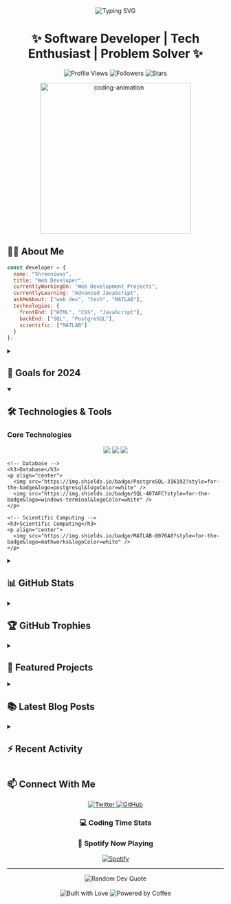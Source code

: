 <div align="center">
  <img src="https://readme-typing-svg.herokuapp.com?font=Fira+Code&weight=600&size=28&duration=3000&pause=1000&color=2F81F7&center=true&vCenter=true&random=false&width=500&lines=Hello%2C+I'm+Shreeniwas;Welcome+to+my+GitHub!;Web+Developer;Tech+Enthusiast" alt="Typing SVG" />
</div>

<h1 align="center">✨ Software Developer | Tech Enthusiast | Problem Solver ✨</h1>

<p align="center">
  <img src="https://komarev.com/ghpvc/?username=YOUR_USERNAME&label=Profile%20views&color=0e75b6&style=flat" alt="Profile Views" />
  <img src="https://img.shields.io/github/followers/YOUR_USERNAME?label=Followers&style=social" alt="Followers" />
  <img src="https://img.shields.io/github/stars/YOUR_USERNAME?label=Stars&style=social" alt="Stars" />
</p>

<div align="center">
  <img src="https://media.giphy.com/media/hpXdHPfFI5wTABdDx9/giphy.gif" width="350" alt="coding-animation" />
</div>

## 👨‍💻 About Me

```javascript
const developer = {
  name: "Shreeniwas",
  title: "Web Developer",
  currentlyWorkingOn: "Web Development Projects",
  currentlyLearning: "Advanced JavaScript",
  askMeAbout: ["web dev", "tech", "MATLAB"],
  technologies: {
    frontEnd: ["HTML", "CSS", "JavaScript"],
    backEnd: ["SQL", "PostgreSQL"],
    scientific: ["MATLAB"]
  }
};
```

<details>
  <summary><h2>🎯 Goals for 2024</h2></summary>
  <ul>
    <li>✅ GOAL_1</li>
    <li>🚧 GOAL_2</li>
    <li>🔜 GOAL_3</li>
  </ul>
</details>

<details open>
  <summary><h2>🛠️ Technologies & Tools</h2></summary>
  <p align="center">
    <!-- Core Skills -->
    <h3>Core Technologies</h3>
    <p align="center">
      <img src="https://img.shields.io/badge/HTML5-E34F26?style=for-the-badge&logo=html5&logoColor=white" />
      <img src="https://img.shields.io/badge/CSS3-1572B6?style=for-the-badge&logo=css3&logoColor=white" />
      <img src="https://img.shields.io/badge/JavaScript-F7DF1E?style=for-the-badge&logo=javascript&logoColor=black" />
    </p>

    <!-- Database -->
    <h3>Database</h3>
    <p align="center">
      <img src="https://img.shields.io/badge/PostgreSQL-316192?style=for-the-badge&logo=postgresql&logoColor=white" />
      <img src="https://img.shields.io/badge/SQL-407AFC?style=for-the-badge&logo=windows-terminal&logoColor=white" />
    </p>

    <!-- Scientific Computing -->
    <h3>Scientific Computing</h3>
    <p align="center">
      <img src="https://img.shields.io/badge/MATLAB-0076A8?style=for-the-badge&logo=mathworks&logoColor=white" />
    </p>
  </p>
</details>

<details>
  <summary><h2>📊 GitHub Stats</h2></summary>
  
  <h3>Activity Stats</h3>
  <div align="center">
    <img src="https://github-readme-stats.vercel.app/api?username=YOUR_USERNAME&show_icons=true&count_private=true&theme=react&hide_border=true&bg_color=0D1117" alt="GitHub Stats" />
    <img src="https://github-readme-streak-stats.herokuapp.com/?user=YOUR_USERNAME&theme=react&hide_border=true&background=0D1117" alt="GitHub Streak" />
  </div>

  <h3>Languages and Contribution</h3>
  <div align="center">
    <img src="https://github-readme-stats.vercel.app/api/top-langs/?username=YOUR_USERNAME&theme=react&hide_border=true&bg_color=0D1117&layout=compact" alt="Top Languages" />
    <img src="https://github-profile-summary-cards.vercel.app/api/cards/profile-details?username=YOUR_USERNAME&theme=github_dark" alt="GitHub Profile Summary" />
  </div>

  <h3>Productivity Stats</h3>
  <div align="center">
    <img src="https://github-profile-summary-cards.vercel.app/api/cards/productive-time?username=YOUR_USERNAME&theme=github_dark" alt="Commits per time of day" />
    <img src="https://github-profile-summary-cards.vercel.app/api/cards/repos-per-language?username=YOUR_USERNAME&theme=github_dark" alt="Top Languages by Repo" />
  </div>

  <h3>Contribution Graph</h3>
  <div align="center">
    <img src="https://github-readme-activity-graph.vercel.app/graph?username=YOUR_USERNAME&bg_color=0D1117&color=5BCDEC&line=5BCDEC&point=FFFFFF&area=true&hide_border=true" alt="Contribution Graph" />
  </div>
</details>

<details>
  <summary><h2>🏆 GitHub Trophies</h2></summary>
  <div align="center">
    <img src="https://github-profile-trophy.vercel.app/?username=YOUR_USERNAME&theme=discord&no-frame=false&no-bg=true&margin-w=4&column=7" alt="GitHub Trophies" />
  </div>
</details>

<details>
  <summary><h2>📂 Featured Projects</h2></summary>
  
  <div align="center">
    <a href="https://github.com/YOUR_USERNAME/PROJECT_1">
      <img src="https://github-readme-stats.vercel.app/api/pin/?username=YOUR_USERNAME&repo=PROJECT_1&theme=react&hide_border=true&bg_color=0D1117" alt="Project 1" />
    </a>
    <a href="https://github.com/YOUR_USERNAME/PROJECT_2">
      <img src="https://github-readme-stats.vercel.app/api/pin/?username=YOUR_USERNAME&repo=PROJECT_2&theme=react&hide_border=true&bg_color=0D1117" alt="Project 2" />
    </a>
    <a href="https://github.com/YOUR_USERNAME/PROJECT_3">
      <img src="https://github-readme-stats.vercel.app/api/pin/?username=YOUR_USERNAME&repo=PROJECT_3&theme=react&hide_border=true&bg_color=0D1117" alt="Project 3" />
    </a>
    <a href="https://github.com/YOUR_USERNAME/PROJECT_4">
      <img src="https://github-readme-stats.vercel.app/api/pin/?username=YOUR_USERNAME&repo=PROJECT_4&theme=react&hide_border=true&bg_color=0D1117" alt="Project 4" />
    </a>
  </div>
</details>

<details>
  <summary><h2>📚 Latest Blog Posts</h2></summary>
  
  <!-- BLOG-POST-LIST:START -->
  <!-- This section will be automatically updated with your latest blog posts using a GitHub action -->
  <!-- BLOG-POST-LIST:END -->
</details>

<details>
  <summary><h2>⚡ Recent Activity</h2></summary>
  
  <!--RECENT_ACTIVITY:start-->
  <!-- This section will be automatically updated with your recent GitHub activity using a GitHub action -->
  <!--RECENT_ACTIVITY:end-->
</details>

## 📫 Connect With Me

<div align="center">
  <a href="https://twitter.com/shreeniwas_1">
    <img src="https://img.shields.io/badge/Twitter-1DA1F2?style=for-the-badge&logo=twitter&logoColor=white" alt="Twitter" />
  </a>
  <a href="https://github.com/Shreeniwas1">
    <img src="https://img.shields.io/badge/GitHub-100000?style=for-the-badge&logo=github&logoColor=white" alt="GitHub" />
  </a>
</div>

<div align="center">
  <h3>💻 Coding Time Stats</h3>
  
  <!--START_SECTION:waka-->
  <!-- This section will be automatically updated with your WakaTime stats using a GitHub action -->
  <!--END_SECTION:waka-->
</div>

<div align="center">
  <h3>🎵 Spotify Now Playing</h3>
  
  [![Spotify](https://novatorem-git-main-YOUR_USERNAME.vercel.app/api/spotify)](https://open.spotify.com/user/YOUR_SPOTIFY_USER)
</div>

---

<div align="center">
  <img src="https://quotes-github-readme.vercel.app/api?type=horizontal&theme=radical" alt="Random Dev Quote" />
  <br><br>
  <img src="https://forthebadge.com/images/badges/built-with-love.svg" alt="Built with Love" />
  <img src="https://forthebadge.com/images/badges/powered-by-coffee.svg" alt="Powered by Coffee" />
</div>
